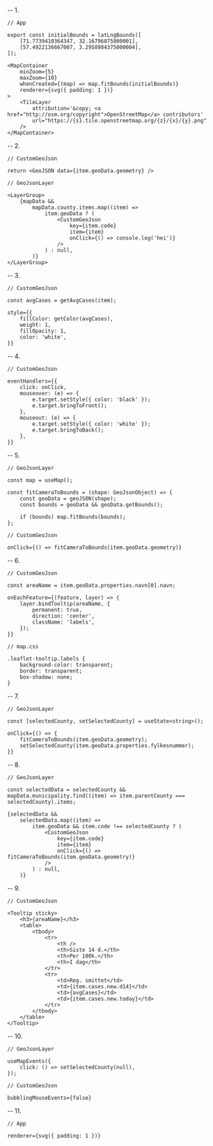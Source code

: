 -- 1.

	// App

	export const initialBounds = latLngBounds([
	    [71.7739410364347, 32.16796875000001],
	    [57.4922136667007, 3.2958984375000004],
	]);

    <MapContainer
        minZoom={5}
        maxZoom={10}
        whenCreated={(map) => map.fitBounds(initialBounds)}
        renderer={svg({ padding: 1 })}
    >
		<TileLayer
		    attribution='&copy; <a href="http://osm.org/copyright">OpenStreetMap</a> contributors'
		    url="https://{s}.tile.openstreetmap.org/{z}/{x}/{y}.png"
		/>
    </MapContainer>

-- 2.

	// CustomGeoJson

	return <GeoJSON data={item.geoData.geometry} />

	// GeoJsonLayer

	<LayerGroup>
	    {mapData &&
	        mapData.county.items.map((item) =>
	            item.geoData ? (
	                <CustomGeoJson
	                    key={item.code}
	                    item={item}
	                    onClick={() => console.log('hei')}
	                />
	            ) : null,
	        )}
	</LayerGroup>

-- 3.

	// CustomGeoJson

	const avgCases = getAvgCases(item);

	style={{
	    fillColor: getColor(avgCases),
	    weight: 1,
	    fillOpacity: 1,
	    color: 'white',
	}}

-- 4.

	// CustomGeoJson

	eventHandlers={{
	    click: onClick,
	    mouseover: (e) => {
	        e.target.setStyle({ color: 'black' });
	        e.target.bringToFront();
	    },
	    mouseout: (e) => {
	        e.target.setStyle({ color: 'white' });
	        e.target.bringToBack();
	    },
	}}

-- 5.

	// GeoJsonLayer

	const map = useMap();

	const fitCameraToBounds = (shape: GeoJsonObject) => {
	    const geoData = geoJSON(shape);
	    const bounds = geoData && geoData.getBounds();

	    if (bounds) map.fitBounds(bounds);
	};

	// CustomGeoJson

	onClick={() => fitCameraToBounds(item.geoData.geometry)}

-- 6.

	// CustomGeoJson

	const areaName = item.geoData.properties.navn[0].navn;

	onEachFeature={(feature, layer) => {
	    layer.bindTooltip(areaName, {
	        permanent: true,
	        direction: 'center',
	        className: 'labels',
	    });
	}}

	// map.css

	.leaflet-tooltip.labels {
	    background-color: transparent;
	    border: transparent;
	    box-shadow: none;
	}

-- 7.

	// GeoJsonLayer

	const [selectedCounty, setSelectedCounty] = useState<string>();

	onClick={() => {
	    fitCameraToBounds(item.geoData.geometry);
	    setSelectedCounty(item.geoData.properties.fylkesnummer);
	}}

-- 8.

	// GeoJsonLayer

	const selectedData = selectedCounty && mapData.municipality.find((item) => item.parentCounty === selectedCounty).items;
	
	{selectedData &&
	    selectedData.map((item) =>
	        item.geoData && item.code !== selectedCounty ? (
	            <CustomGeoJson
	                key={item.code}
	                item={item}
	                onClick={() => fitCameraToBounds(item.geoData.geometry)}
	            />
	        ) : null,
	    )}

-- 9.

	// CustomGeoJson

	<Tooltip sticky>
	    <h3>{areaName}</h3>
	    <table>
	        <tbody>
	            <tr>
	                <th />
	                <th>Siste 14 d.</th>
	                <th>Per 100k.</th>
	                <th>I dag</th>
	            </tr>
	            <tr>
	                <td>Reg. smittet</td>
	                <td>{item.cases.new.d14}</td>
	                <td>{avgCases}</td>
	                <td>{item.cases.new.today}</td>
	            </tr>
	        </tbody>
	    </table>
	</Tooltip>

-- 10.

	// GeoJsonLayer

	useMapEvents({
	    click: () => setSelectedCounty(null),
	});

	// CustomGeoJson

	bubblingMouseEvents={false}

-- 11.

	// App

	renderer={svg({ padding: 1 })}